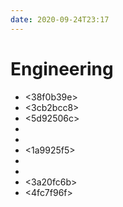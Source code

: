 ```yaml
---
date: 2020-09-24T23:17
---
```


# Engineering

- <38f0b39e>
- <3cb2bcc8>
- <5d92506c>
- <d239e468>
- <c9da2f2a>
- <1a9925f5>
- <eec8a88f>
- <cab3b887>
- <3a20fc6b>
- <4fc7f96f>
